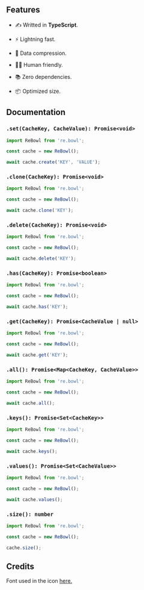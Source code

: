 ## Features

- ✍ Writted in **TypeScript**.

- ⚡️ Lightning fast.

- 🧵 Data compression.

- 🧘🏻 Human friendly.

- 📚 Zero dependencies.

- 📦 Optimized size.

## Documentation

### `.set(CacheKey, CacheValue): Promise<void>`

```ts
import ReBowl from 're.bowl';

const cache = new ReBowl();

await cache.create('KEY', 'VALUE');
```

### `.clone(CacheKey): Promise<void>`

```ts
import ReBowl from 're.bowl';

const cache = new ReBowl();

await cache.clone('KEY');
```

### `.delete(CacheKey): Promise<void>`

```ts
import ReBowl from 're.bowl';

const cache = new ReBowl();

await cache.delete('KEY');
```

### `.has(CacheKey): Promise<boolean>`

```ts
import ReBowl from 're.bowl';

const cache = new ReBowl();

await cache.has('KEY');
```

### `.get(CacheKey): Promise<CacheValue | null>`

```ts
import ReBowl from 're.bowl';

const cache = new ReBowl();

await cache.get('KEY');
```

### `.all(): Promise<Map<CacheKey, CacheValue>>`

```ts
import ReBowl from 're.bowl';

const cache = new ReBowl();

await cache.all();
```

### `.keys(): Promise<Set<CacheKey>>`

```ts
import ReBowl from 're.bowl';

const cache = new ReBowl();

await cache.keys();
```

### `.values(): Promise<Set<CacheValue>>`

```ts
import ReBowl from 're.bowl';

const cache = new ReBowl();

await cache.values();
```

### `.size(): number`

```ts
import ReBowl from 're.bowl';

const cache = new ReBowl();

cache.size();
```

## Credits

Font used in the icon [here.](https://www.jetbrains.com/lp/mono)
